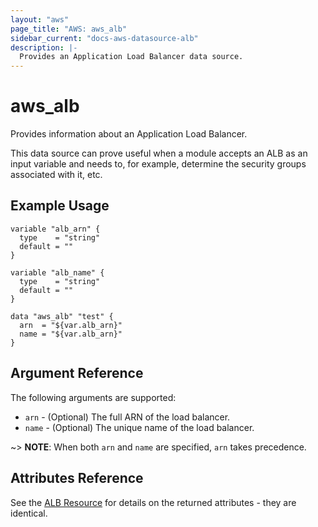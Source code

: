 ```yaml
---
layout: "aws"
page_title: "AWS: aws_alb"
sidebar_current: "docs-aws-datasource-alb"
description: |-
  Provides an Application Load Balancer data source.
---
```


# aws\_alb

Provides information about an Application Load Balancer.

This data source can prove useful when a module accepts an ALB as an input
variable and needs to, for example, determine the security groups associated
with it, etc.

## Example Usage

```
variable "alb_arn" {
  type    = "string"
  default = ""
}

variable "alb_name" {
  type    = "string"
  default = ""
}

data "aws_alb" "test" {
  arn  = "${var.alb_arn}"
  name = "${var.alb_arn}"
}
```

## Argument Reference

The following arguments are supported:

* `arn` - (Optional) The full ARN of the load balancer.
* `name` - (Optional) The unique name of the load balancer.

~> **NOTE**: When both `arn` and `name` are specified, `arn` takes precedence.

## Attributes Reference

See the [ALB Resource](/docs/providers/aws/r/alb.html) for details on the
returned attributes - they are identical.
